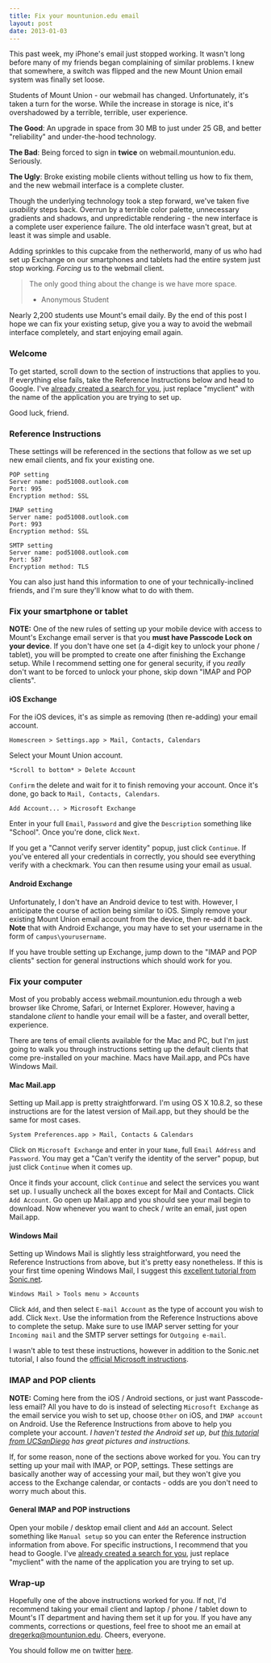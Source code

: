 ```yaml
---
title: Fix your mountunion.edu email
layout: post
date: 2013-01-03
---
```


This past week, my iPhone's email just stopped working. It wasn't long before many of my friends began complaining of similar problems. I knew that somewhere, a switch was flipped and the new Mount Union email system was finally set loose. 

Students of Mount Union - our webmail has changed. Unfortunately, it's taken a turn for the worse. While the increase in storage is nice, it's overshadowed by a terrible, terrible, user experience.

**The Good**: An upgrade in space from 30 MB to just under 25 GB, and better "reliability" and under-the-hood technology.

**The Bad**: Being forced to sign in **twice** on webmail.mountunion.edu. Seriously. 

**The Ugly**: Broke existing mobile clients without telling us how to fix them, and the new webmail interface is a complete cluster. 

Though the underlying technology took a step forward, we've taken five *usability* steps back. Overrun by a terrible color palette, unnecessary gradients and shadows, and unpredictable rendering - the new interface is a complete user experience failure. The old interface wasn't great, but at least it was simple and usable. 

Adding sprinkles to this cupcake from the netherworld, many of us who had set up Exchange on our smartphones and tablets had the entire system just stop working. *Forcing* us to the webmail client. 

> The only good thing about the change is we have more space.  
> - Anonymous Student  

Nearly 2,200 students use Mount's email daily. By the end of this post I hope we can fix your existing setup, give you a way to avoid the webmail interface completely, and start enjoying email again. 

### Welcome

To get started, scroll down to the section of instructions that applies to you. If everything else fails, take the Reference Instructions below and head to Google. I've [already created a search for you](https://www.google.com/search?q=imap+setup+for+myclient), just replace "myclient" with the name of the application you are trying to set up. 

Good luck, friend. 

### Reference Instructions 

These settings will be referenced in the sections that follow as we set up new email clients, and fix your existing one. 

    POP setting
    Server name: pod51008.outlook.com
    Port: 995
    Encryption method: SSL

    IMAP setting
    Server name: pod51008.outlook.com
    Port: 993
    Encryption method: SSL

    SMTP setting
    Server name: pod51008.outlook.com
    Port: 587
    Encryption method: TLS

You can also just hand this information to one of your technically-inclined friends, and I'm sure they'll know what to do with them.

### Fix your smartphone or tablet

**NOTE:** One of the new rules of setting up your mobile device with access to Mount's Exchange email server is that you **must have Passcode Lock on your device**. If you don't have one set (a 4-digit key to unlock your phone / tablet), you will be prompted to create one after finishing the Exchange setup. While I recommend setting one for general security, if you *really* don't want to be forced to unlock your phone, skip down "IMAP and POP clients". 

#### iOS Exchange

For the iOS devices, it's as simple as removing (then re-adding) your email account. 

    Homescreen > Settings.app > Mail, Contacts, Calendars

Select your Mount Union account. 

    *Scroll to bottom* > Delete Account

`Confirm` the delete and wait for it to finish removing your account. Once it's done, go back to `Mail, Contacts, Calendars`.

    Add Account... > Microsoft Exchange

Enter in your full `Email`, `Password` and give the `Description` something like "School". Once you're done, click `Next`.

If you get a "Cannot verify server identity" popup, just click `Continue`. If you've entered all your credentials in correctly, you should see everything verify with a checkmark. You can then resume using your email as usual. 

#### Android Exchange

Unfortunately, I don't have an Android device to test with. However, I anticipate the course of action being similar to iOS. Simply remove your existing Mount Union email account from the device, then re-add it back. **Note** that with Android Exchange, you may have to set your username in the form of `campus\yourusername`. 

If you have trouble setting up Exchange, jump down to the "IMAP and POP clients" section for general instructions which should work for you. 

### Fix your computer

Most of you probably access webmail.mountunion.edu through a web browser like Chrome, Safari, or Internet Explorer. However, having a standalone *client* to handle your email will be a faster, and overall better, experience. 

There are tens of email clients available for the Mac and PC, but I'm just going to walk you through instructions setting up the default clients that come pre-installed on your machine. Macs have Mail.app, and PCs have Windows Mail. 


#### Mac Mail.app

Setting up Mail.app is pretty straightforward. I'm using OS X 10.8.2, so these instructions are for the latest version of Mail.app, but they should be the same for most cases. 

    System Preferences.app > Mail, Contacts & Calendars

Click on `Microsoft Exchange` and enter in your `Name`, full `Email Address` and `Password`. You may get a "Can't verify the identity of the server" popup, but just click `Continue` when it comes up. 

Once it finds your account, click `Continue` and select the services you want set up. I usually uncheck all the boxes except for Mail and Contacts. Click `Add Account`. Go open up Mail.app and you should see your mail begin to download. Now whenever you want to check / write an email, just open Mail.app.

#### Windows Mail

Setting up Windows Mail is slightly less straightforward, you need the Reference Instructions from above, but it's pretty easy nonetheless. If this is your first time opening Windows Mail, I suggest this [excellent tutorial from Sonic.net](https://wiki.sonic.net/wiki/Windows_Mail_IMAP_Settings).

    Windows Mail > Tools menu > Accounts

Click `Add`, and then select `E-mail Account` as the type of account you wish to add. Click `Next`. Use the information from the Reference Instructions above to complete the setup. Make sure to use IMAP server setting for your `Incoming mail` and the SMTP server settings for `Outgoing e-mail`. 

I wasn't able to test these instructions, however in addition to the Sonic.net tutorial, I also found the [official Microsoft instructions](http://windows.microsoft.com/en-US/windows-vista/Windows-Mail-setting-up-an-account-from-start-to-finish). 

### IMAP and POP clients

**NOTE:** Coming here from the iOS / Android sections, or just want Passcode-less email? All you have to do is instead of selecting `Microsoft Exchange` as the email service you wish to set up, choose `Other` on iOS, and `IMAP account` on Android. Use the Reference Instructions from above to help you complete your account. *I haven't tested the Android set up, but [this tutorial from UCSanDiego](http://blink.ucsd.edu/technology/email/mobile/android-imap.html) has great pictures and instructions.*

If, for some reason, none of the sections above worked for you. You can try setting up your mail with IMAP, or POP, settings. These settings are basically another way of accessing your mail, but they won't give you access to the Exchange calendar, or contacts - odds are you don't need to worry much about this. 

#### General IMAP and POP instructions 

Open your mobile / desktop email client and `Add` an account. Select something like `Manual setup` so you can enter the Reference instruction information from above. For specific instructions, I recommend that you head to Google. I've [already created a search for you](https://www.google.com/search?q=imap+setup+for+myclient), just replace "myclient" with the name of the application you are trying to set up. 

### Wrap-up

Hopefully one of the above instructions worked for you. If not, I'd recommend taking your email client and laptop / phone / tablet down to Mount's IT department and having them set it up for you. If you have any comments, corrections or questions, feel free to shoot me an email at <dregerkq@mountunion.edu>. Cheers, everyone. 

You should follow me on twitter [here](http://twitter.com/dreger). 